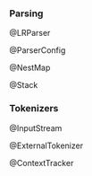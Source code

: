 ### Parsing

@LRParser

@ParserConfig

@NestMap

@Stack

### Tokenizers

@InputStream

@ExternalTokenizer

@ContextTracker
